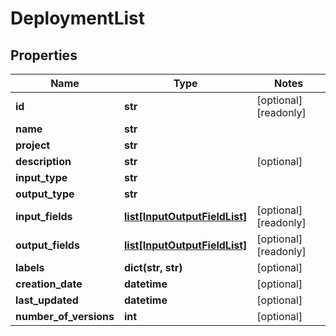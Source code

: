 # DeploymentList

## Properties
Name | Type | Notes
------------ | ------------- | -------------
**id** | **str** | [optional] [readonly] 
**name** | **str** | 
**project** | **str** | 
**description** | **str** | [optional] 
**input_type** | **str** | 
**output_type** | **str** | 
**input_fields** | [**list[InputOutputFieldList]**](InputOutputFieldList.md) | [optional] [readonly] 
**output_fields** | [**list[InputOutputFieldList]**](InputOutputFieldList.md) | [optional] [readonly] 
**labels** | **dict(str, str)** | [optional] 
**creation_date** | **datetime** | [optional] 
**last_updated** | **datetime** | [optional] 
**number_of_versions** | **int** | [optional] 


